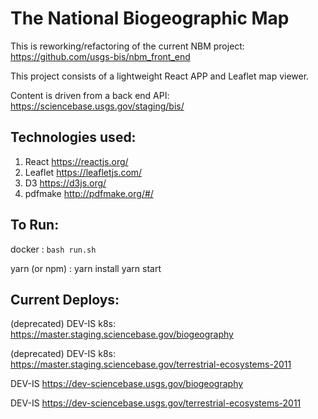 # The National Biogeographic Map

This is reworking/refactoring of the current NBM project:
https://github.com/usgs-bis/nbm_front_end


This project consists of a lightweight React APP and Leaflet map viewer.

Content is driven from a back end API:
https://sciencebase.usgs.gov/staging/bis/

## Technologies used:
1. React https://reactjs.org/
2. Leaflet https://leafletjs.com/
3. D3 https://d3js.org/
4. pdfmake http://pdfmake.org/#/


## To Run:
docker : `bash run.sh`

yarn (or npm) : yarn install yarn start

## Current Deploys:
(deprecated) DEV-IS k8s: https://master.staging.sciencebase.gov/biogeography

(deprecated) DEV-IS k8s: https://master.staging.sciencebase.gov/terrestrial-ecosystems-2011

DEV-IS https://dev-sciencebase.usgs.gov/biogeography

DEV-IS https://dev-sciencebase.usgs.gov/terrestrial-ecosystems-2011

